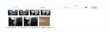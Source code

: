 
<span>
<img src="https://github.com/ravi-singh-100/Basic-API-fetch/blob/main/assets/1.png" alt="doc-img" width="31%" height="auto" />
<img src="https://github.com/ravi-singh-100/Basic-API-fetch/blob/main/assets/real%202.png" alt="doc-img" width="31%" height="auto" />

</span>
